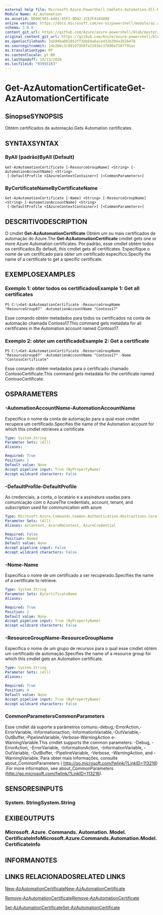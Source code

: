 ```yaml
---
external help file: Microsoft.Azure.PowerShell.Cmdlets.Automation.dll-Help.xml
Module Name: Az.Automation
ms.assetid: D690C903-A481-45F2-9D42-1CE2F4184A98
online version: https://docs.microsoft.com/en-us/powershell/module/az.automation/get-azautomationcertificate
schema: 2.0.0
content_git_url: https://github.com/Azure/azure-powershell/blob/master/src/Automation/Automation/help/Get-AzAutomationCertificate.md
original_content_git_url: https://github.com/Azure/azure-powershell/blob/master/src/Automation/Automation/help/Get-AzAutomationCertificate.md
ms.openlocfilehash: 3a504ba081852ff3bb84a6ace432b394a2b2b478
ms.sourcegitcommit: 1de2b6c3c99197958fa2101bc37680e7507f91ac
ms.translationtype: MT
ms.contentlocale: pt-BR
ms.lasthandoff: 10/13/2020
ms.locfileid: "93955163"
---
```

# <span data-ttu-id="59b58-101">Get-AzAutomationCertificate</span><span class="sxs-lookup"><span data-stu-id="59b58-101">Get-AzAutomationCertificate</span></span>

## <span data-ttu-id="59b58-102">Sinopse</span><span class="sxs-lookup"><span data-stu-id="59b58-102">SYNOPSIS</span></span>
<span data-ttu-id="59b58-103">Obtém certificados de automação.</span><span class="sxs-lookup"><span data-stu-id="59b58-103">Gets Automation certificates.</span></span>

## <span data-ttu-id="59b58-104">SYNTAX</span><span class="sxs-lookup"><span data-stu-id="59b58-104">SYNTAX</span></span>

### <span data-ttu-id="59b58-105">ByAll (padrão)</span><span class="sxs-lookup"><span data-stu-id="59b58-105">ByAll (Default)</span></span>
```
Get-AzAutomationCertificate [-ResourceGroupName] <String> [-AutomationAccountName] <String>
 [-DefaultProfile <IAzureContextContainer>] [<CommonParameters>]
```

### <span data-ttu-id="59b58-106">ByCertificateName</span><span class="sxs-lookup"><span data-stu-id="59b58-106">ByCertificateName</span></span>
```
Get-AzAutomationCertificate [-Name] <String> [-ResourceGroupName] <String> [-AutomationAccountName] <String>
 [-DefaultProfile <IAzureContextContainer>] [<CommonParameters>]
```

## <span data-ttu-id="59b58-107">DESCRITIVO</span><span class="sxs-lookup"><span data-stu-id="59b58-107">DESCRIPTION</span></span>
<span data-ttu-id="59b58-108">O cmdlet **Get-AzAutomationCertificate** Obtém um ou mais certificados de automação do Azure.</span><span class="sxs-lookup"><span data-stu-id="59b58-108">The **Get-AzAutomationCertificate** cmdlet gets one or more Azure Automation certificates.</span></span>
<span data-ttu-id="59b58-109">Por padrão, esse cmdlet obtém todos os certificados.</span><span class="sxs-lookup"><span data-stu-id="59b58-109">By default, this cmdlet gets all certificates.</span></span>
<span data-ttu-id="59b58-110">Especifique o nome de um certificado para obter um certificado específico.</span><span class="sxs-lookup"><span data-stu-id="59b58-110">Specify the name of a certificate to get a specific certificate.</span></span>

## <span data-ttu-id="59b58-111">EXEMPLOS</span><span class="sxs-lookup"><span data-stu-id="59b58-111">EXAMPLES</span></span>

### <span data-ttu-id="59b58-112">Exemplo 1: obter todos os certificados</span><span class="sxs-lookup"><span data-stu-id="59b58-112">Example 1: Get all certificates</span></span>
```
PS C:\>Get-AzAutomationCertificate -ResourceGroupName "ResourceGroup07" -AutomationAccountName "Contoso17"
```

<span data-ttu-id="59b58-113">Esse comando obtém metadados para todos os certificados na conta de automação chamada Contoso17.</span><span class="sxs-lookup"><span data-stu-id="59b58-113">This command gets metadata for all certificates in the Automation account named Contoso17.</span></span>

### <span data-ttu-id="59b58-114">Exemplo 2: obter um certificado</span><span class="sxs-lookup"><span data-stu-id="59b58-114">Example 2: Get a certificate</span></span>
```
PS C:\>Get-AzAutomationCertificate -ResourceGroupName "ResourceGroup07" -AutomationAccountName "Contoso17" -Name "ContosoCertificate"
```

<span data-ttu-id="59b58-115">Esse comando obtém metadados para o certificado chamado ContosoCertificate.</span><span class="sxs-lookup"><span data-stu-id="59b58-115">This command gets metadata for the certificate named ContosoCertificate.</span></span>

## <span data-ttu-id="59b58-116">OS</span><span class="sxs-lookup"><span data-stu-id="59b58-116">PARAMETERS</span></span>

### <span data-ttu-id="59b58-117">-AutomationAccountName</span><span class="sxs-lookup"><span data-stu-id="59b58-117">-AutomationAccountName</span></span>
<span data-ttu-id="59b58-118">Especifica o nome da conta de automação para a qual esse cmdlet recupera um certificado.</span><span class="sxs-lookup"><span data-stu-id="59b58-118">Specifies the name of the Automation account for which this cmdlet retrieves a certificate.</span></span>

```yaml
Type: System.String
Parameter Sets: (All)
Aliases:

Required: True
Position: 1
Default value: None
Accept pipeline input: True (ByPropertyName)
Accept wildcard characters: False
```

### <span data-ttu-id="59b58-119">-DefaultProfile</span><span class="sxs-lookup"><span data-stu-id="59b58-119">-DefaultProfile</span></span>
<span data-ttu-id="59b58-120">As credenciais, a conta, o locatário e a assinatura usadas para comunicação com o Azure</span><span class="sxs-lookup"><span data-stu-id="59b58-120">The credentials, account, tenant, and subscription used for communication with azure</span></span>

```yaml
Type: Microsoft.Azure.Commands.Common.Authentication.Abstractions.Core.IAzureContextContainer
Parameter Sets: (All)
Aliases: AzContext, AzureRmContext, AzureCredential

Required: False
Position: Named
Default value: None
Accept pipeline input: False
Accept wildcard characters: False
```

### <span data-ttu-id="59b58-121">-Nome</span><span class="sxs-lookup"><span data-stu-id="59b58-121">-Name</span></span>
<span data-ttu-id="59b58-122">Especifica o nome de um certificado a ser recuperado.</span><span class="sxs-lookup"><span data-stu-id="59b58-122">Specifies the name of a certificate to retrieve.</span></span>

```yaml
Type: System.String
Parameter Sets: ByCertificateName
Aliases:

Required: True
Position: 2
Default value: None
Accept pipeline input: True (ByPropertyName)
Accept wildcard characters: False
```

### <span data-ttu-id="59b58-123">-ResourceGroupName</span><span class="sxs-lookup"><span data-stu-id="59b58-123">-ResourceGroupName</span></span>
<span data-ttu-id="59b58-124">Especifica o nome de um grupo de recursos para o qual esse cmdlet obtém um certificado de automação.</span><span class="sxs-lookup"><span data-stu-id="59b58-124">Specifies the name of a resource group for which this cmdlet gets an Automation certificate.</span></span>

```yaml
Type: System.String
Parameter Sets: (All)
Aliases:

Required: True
Position: 0
Default value: None
Accept pipeline input: True (ByPropertyName)
Accept wildcard characters: False
```

### <span data-ttu-id="59b58-125">CommonParameters</span><span class="sxs-lookup"><span data-stu-id="59b58-125">CommonParameters</span></span>
<span data-ttu-id="59b58-126">Esse cmdlet dá suporte a parâmetros comuns:-debug,-ErrorAction,-ErrorVariable,-Informationaction,-InformationVariable,-OutVariable,-OutBuffer,-PipelineVariable,-Verbose-WarningAction e-WarningVariable.</span><span class="sxs-lookup"><span data-stu-id="59b58-126">This cmdlet supports the common parameters: -Debug, -ErrorAction, -ErrorVariable, -InformationAction, -InformationVariable, -OutVariable, -OutBuffer, -PipelineVariable, -Verbose, -WarningAction, and -WarningVariable.</span></span> <span data-ttu-id="59b58-127">Para obter mais informações, consulte about_CommonParameters ( http://go.microsoft.com/fwlink/?LinkID=113216) .</span><span class="sxs-lookup"><span data-stu-id="59b58-127">For more information, see about_CommonParameters (http://go.microsoft.com/fwlink/?LinkID=113216).</span></span>

## <span data-ttu-id="59b58-128">SENSORES</span><span class="sxs-lookup"><span data-stu-id="59b58-128">INPUTS</span></span>

### <span data-ttu-id="59b58-129">System. String</span><span class="sxs-lookup"><span data-stu-id="59b58-129">System.String</span></span>

## <span data-ttu-id="59b58-130">EXIBE</span><span class="sxs-lookup"><span data-stu-id="59b58-130">OUTPUTS</span></span>

### <span data-ttu-id="59b58-131">Microsoft. Azure. Commands. Automation. Model. CertificateInfo</span><span class="sxs-lookup"><span data-stu-id="59b58-131">Microsoft.Azure.Commands.Automation.Model.CertificateInfo</span></span>

## <span data-ttu-id="59b58-132">INFORMA</span><span class="sxs-lookup"><span data-stu-id="59b58-132">NOTES</span></span>

## <span data-ttu-id="59b58-133">LINKS RELACIONADOS</span><span class="sxs-lookup"><span data-stu-id="59b58-133">RELATED LINKS</span></span>

[<span data-ttu-id="59b58-134">New-AzAutomationCertificate</span><span class="sxs-lookup"><span data-stu-id="59b58-134">New-AzAutomationCertificate</span></span>](./New-AzAutomationCertificate.md)

[<span data-ttu-id="59b58-135">Remove-AzAutomationCertificate</span><span class="sxs-lookup"><span data-stu-id="59b58-135">Remove-AzAutomationCertificate</span></span>](./Remove-AzAutomationCertificate.md)

[<span data-ttu-id="59b58-136">Set-AzAutomationCertificate</span><span class="sxs-lookup"><span data-stu-id="59b58-136">Set-AzAutomationCertificate</span></span>](./Set-AzAutomationCertificate.md)


